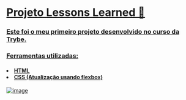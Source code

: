 <h1><a href="https://lucasdacunhamoreti.github.io/MyProjects/sd-020-b-project-lessons-learned": <h1>Projeto Lessons Learned 🚀</h1> 
<h3>Este foi o meu primeiro projeto desenvolvido no curso da Trybe.</h3>

<h3>Ferramentas utilizadas:</h3>
<h4>
  <li>HTML
  <li>CSS (Atualização usando flexbox)
</h4>

![image](https://user-images.githubusercontent.com/47389261/158071765-73e8ec63-b6da-4618-9b05-30fb44550a1a.png)
